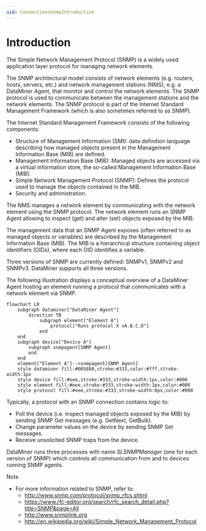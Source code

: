 ```yaml
---
uid: ConnectionsSnmpIntroduction
---
```


# Introduction

The Simple Network Management Protocol (SNMP) is a widely used application layer protocol for managing network elements.

The SNMP architectural model consists of network elements (e.g. routers, hosts, servers, etc.) and network management stations (NMS), e.g. a DataMiner Agent, that monitor and control the network elements. The SNMP protocol is used to communicate between the management stations and the network elements. The SNMP protocol is part of the Internet Standard Management Framework (which is also sometimes referred to as SNMP).

The Internet Standard Management Framework consists of the following components:

- Structure of Management Information (SMI): data definition language describing how managed objects present in the Management Information Base (MIB) are defined.
- Management Information Base (MIB): Managed objects are accessed via a virtual information store, the so-called Management Information Base (MIB).
- Simple Network Management Protocol (SNMP): Defines the protocol used to manage the objects contained in the MIB.
- Security and administration.

The NMS manages a network element by communicating with the network element using the SNMP protocol. The network element runs an SNMP Agent allowing to inspect (get) and alter (set) objects exposed by the MIB.

The management data that an SNMP Agent exposes (often referred to as managed objects or variables) are described by the Management Information Base (MIB). The MIB is a hierarchical structure containing object identifiers (OIDs), where each OID identifies a variable.

Three versions of SNMP are currently defined: SNMPv1, SNMPv2 and SNMPv3. DataMiner supports all three versions.

The following illustration displays a conceptual overview of a DataMiner Agent hosting an element running a protocol that communicates with a network element via SNMP.

```mermaid
flowchart LR
    subgraph dataminer["DataMiner Agent"]
        direction TB
            subgraph element["Element A"]
                protocol["Runs protocol X vA.B.C.D"]
            end
    end
    subgraph device["Device A"]
        subgraph snmpagent[SNMP Agent]
        end
    end
    element["Element A"]-->snmpagent[SNMP Agent]
    style dataminer fill:#005880,stroke:#333,color:#fff,stroke-width:1px
    style device fill:#eee,stroke:#333,stroke-width:1px,color:#000
    style element fill:#eee,stroke:#333,stroke-width:1px,color:#000
    style protocol fill:#eee,stroke:#333,stroke-width:0px,color:#000
```

Typically, a protocol with an SNMP connection contains logic to:

- Poll the device (i.e. inspect managed objects exposed by the MIB) by sending SNMP Get messages (e.g. GetNext, GetBulk).
- Change parameter values on the device by sending SNMP Set messages.
- Receive unsolicited SNMP traps from the device.

DataMiner runs three processes with name *SLSNMPManager* (one for each version of SNMP) which controls all communication from and to devices running SNMP agents.

> [!NOTE]
>
> - For more information related to SNMP, refer to:
>    - http://www.snmp.com/protocol/snmp_rfcs.shtml
>    - https://www.rfc-editor.org/search/rfc_search_detail.php?title=SNMP&page=All
>    - http://www.snmplink.org 
>    - http://en.wikipedia.org/wiki/Simple_Network_Management_Protocol